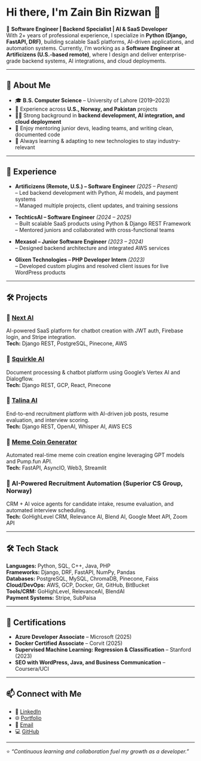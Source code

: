 # Hi there, I'm Zain Bin Rizwan 👋  

🚀 **Software Engineer | Backend Specialist | AI & SaaS Developer**  
With 2+ years of professional experience, I specialize in **Python (Django, FastAPI, DRF)**, building scalable SaaS platforms, AI-driven applications, and automation systems. Currently, I’m working as a **Software Engineer at Artificizens (U.S.-based remote)**, where I design and deliver enterprise-grade backend systems, AI integrations, and cloud deployments.  

---

## 🔹 About Me  
- 🎓 **B.S. Computer Science** – University of Lahore (2019–2023)  
- 💼 Experience across **U.S., Norway, and Pakistan** projects  
- 🧑‍💻 Strong background in **backend development, AI integration, and cloud deployment**  
- 🤝 Enjoy mentoring junior devs, leading teams, and writing clean, documented code  
- 🌱 Always learning & adapting to new technologies to stay industry-relevant  

---

## 💼 Experience  

- **Artificizens (Remote, U.S.) – Software Engineer** *(2025 – Present)*  
  – Led backend development with Python, AI models, and payment systems  
  – Managed multiple projects, client updates, and training sessions  

- **TechticsAI – Software Engineer** *(2024 – 2025)*  
  – Built scalable SaaS products using Python & Django REST Framework  
  – Mentored juniors and collaborated with cross-functional teams  

- **Mexasol – Junior Software Engineer** *(2023 – 2024)*  
  – Designed backend architecture and integrated AWS services  

- **Glixen Technologies – PHP Developer Intern** *(2023)*  
  – Developed custom plugins and resolved client issues for live WordPress products  

---

## 🛠️ Projects  

### 🔹 [Next AI](https://squirkle.xyz)  
AI-powered SaaS platform for chatbot creation with JWT auth, Firebase login, and Stripe integration.  
**Tech:** Django REST, PostgreSQL, Pinecone, AWS  

### 🔹 [Squirkle AI](https://drive.google.com/file/d/1H-p0ax8wFWqw_ajg8f8UBZGtLaWtjkkB/view?usp=sharing)  
Document processing & chatbot platform using Google’s Vertex AI and Dialogflow.  
**Tech:** Django REST, GCP, React, Pinecone  

### 🔹 [Talina AI](https://talina.ai)  
End-to-end recruitment platform with AI-driven job posts, resume evaluation, and interview scoring.  
**Tech:** Django REST, OpenAI, Whisper AI, AWS ECS  

### 🔹 [Meme Coin Generator](http://bit.ly/3TbmG1i)  
Automated real-time meme coin creation engine leveraging GPT models and Pump.fun API.  
**Tech:** FastAPI, AsyncIO, Web3, Streamlit  

### 🔹 AI-Powered Recruitment Automation (Superior CS Group, Norway)  
CRM + AI voice agents for candidate intake, resume evaluation, and automated interview scheduling.  
**Tech:** GoHighLevel CRM, Relevance AI, Blend AI, Google Meet API, Zoom API  

---

## 🛠️ Tech Stack  

**Languages:** Python, SQL, C++, Java, PHP  
**Frameworks:** Django, DRF, FastAPI, NumPy, Pandas  
**Databases:** PostgreSQL, MySQL, ChromaDB, Pinecone, Faiss  
**Cloud/DevOps:** AWS, GCP, Docker, Git, GitHub, BitBucket  
**Tools/CRM:** GoHighLevel, RelevanceAI, BlendAI  
**Payment Systems:** Stripe, SubPaisa  

---

## 📜 Certifications  
- **Azure Developer Associate** – Microsoft (2025)  
- **Docker Certified Associate** – Corvit (2025)  
- **Supervised Machine Learning: Regression & Classification** – Stanford (2023)  
- **SEO with WordPress, Java, and Business Communication** – Coursera/UCI  

---

## 📫 Connect with Me  

- 💼 [LinkedIn](https://www.linkedin.com/in/zain-bin-rizwan/)  
- 🌐 [Portfolio](https://zain-bin-rizwan.netlify.app/)  
- 📧 [Email](mailto:zainbinrizwan4@gmail.com)  
- 💻 [GitHub](https://github.com/zainchaudhary1122)  

---

⭐️ _“Continuous learning and collaboration fuel my growth as a developer.”_  

